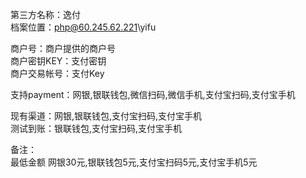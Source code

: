 ﻿第三方名称：逸付  
档案位置：php@60.245.62.221\yifu  
  
商户号：商户提供的商户号  
商户密钥KEY：支付密钥  
商户交易帐号：支付Key  
  
支持payment：网银,银联钱包,微信扫码,微信手机,支付宝扫码,支付宝手机  
  
现有渠道：网银,银联钱包,支付宝扫码,支付宝手机  
测试到账：银联钱包,支付宝扫码,支付宝手机  
  
备注：  
最低金额 网银30元,银联钱包5元,支付宝扫码5元,支付宝手机5元  